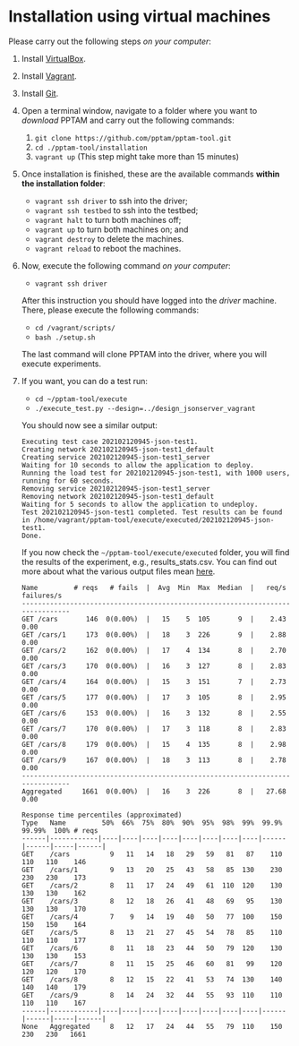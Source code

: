 # Installation using virtual machines

Please carry out the following steps *on your computer*:

1.  Install [VirtualBox](https://www.virtualbox.org).
2.  Install [Vagrant](https://www.vagrantup.com).
3.  Install [Git](https://git-scm.com/downloads).
4.  Open a terminal window, navigate to a folder where you want to *download* PPTAM and carry out the following commands:

    1.  `git clone https://github.com/pptam/pptam-tool.git`
    2.  `cd ./pptam-tool/installation`
    3.  `vagrant up` (This step might take more than 15 minutes)
    
5.  Once installation is finished, these are the available commands **within the installation folder**:

    - `vagrant ssh driver` to ssh into the driver;
    - `vagrant ssh testbed` to ssh into the testbed;
    - `vagrant halt` to turn both machines off;
    - `vagrant up` to turn both machines on; and
    - `vagrant destroy` to delete the machines.
    - `vagrant reload` to reboot the machines.

6.  Now, execute the following command *on your computer*:

    - `vagrant ssh driver`

    After this instruction you should have logged into the *driver* machine. There, please execute the following commands:

    - `cd /vagrant/scripts/`
    - `bash ./setup.sh` 

    The last command will clone PPTAM into the driver, where you will execute experiments. 

7.  If you want, you can do a test run:

    - `cd ~/pptam-tool/execute`
    - `./execute_test.py --design=../design_jsonserver_vagrant`

    You should now see a similar output:

    ```
    Executing test case 202102120945-json-test1.
    Creating network 202102120945-json-test1_default
    Creating service 202102120945-json-test1_server
    Waiting for 10 seconds to allow the application to deploy.
    Running the load test for 202102120945-json-test1, with 1000 users, running for 60 seconds.
    Removing service 202102120945-json-test1_server
    Removing network 202102120945-json-test1_default
    Waiting for 5 seconds to allow the application to undeploy.
    Test 202102120945-json-test1 completed. Test results can be found in /home/vagrant/pptam-tool/execute/executed/202102120945-json-test1.
    Done.
    ```

    If you now check the `~/pptam-tool/execute/executed` folder, you will find the results of the experiment, e.g., results_stats.csv. You can find out more about what the various output files mean [here](./How_to_use.md).
    ```
    Name         # reqs   # fails  |  Avg  Min  Max  Median  |   req/s failures/s
    -------------------------------------------------------------------------------
    GET /cars       146  0(0.00%)  |   15    5  105       9  |    2.43    0.00
    GET /cars/1     173  0(0.00%)  |   18    3  226       9  |    2.88    0.00
    GET /cars/2     162  0(0.00%)  |   17    4  134       8  |    2.70    0.00
    GET /cars/3     170  0(0.00%)  |   16    3  127       8  |    2.83    0.00
    GET /cars/4     164  0(0.00%)  |   15    3  151       7  |    2.73    0.00
    GET /cars/5     177  0(0.00%)  |   17    3  105       8  |    2.95    0.00
    GET /cars/6     153  0(0.00%)  |   16    3  132       8  |    2.55    0.00
    GET /cars/7     170  0(0.00%)  |   17    3  118       8  |    2.83    0.00
    GET /cars/8     179  0(0.00%)  |   15    4  135       8  |    2.98    0.00
    GET /cars/9     167  0(0.00%)  |   18    3  113       8  |    2.78    0.00
    -------------------------------------------------------------------------------
    Aggregated     1661  0(0.00%)  |   16    3  226       8  |   27.68    0.00

    Response time percentiles (approximated)
    Type   Name         50%  66%  75%  80%  90%  95%  98%  99%  99.9% 99.99%  100% # reqs
    ------|------------|----|----|----|----|----|----|----|----|------|------|-----|------|
    GET    /cars          9   11   14   18   29   59   81   87    110    110   110    146
    GET    /cars/1        9   13   20   25   43   58   85  130    230    230   230    173
    GET    /cars/2        8   11   17   24   49   61  110  120    130    130   130    162
    GET    /cars/3        8   12   18   26   41   48   69   95    130    130   130    170
    GET    /cars/4        7    9   14   19   40   50   77  100    150    150   150    164
    GET    /cars/5        8   13   21   27   45   54   78   85    110    110   110    177
    GET    /cars/6        8   11   18   23   44   50   79  120    130    130   130    153
    GET    /cars/7        8   11   15   25   46   60   81   99    120    120   120    170
    GET    /cars/8        8   12   15   22   41   53   74  130    140    140   140    179
    GET    /cars/9        8   14   24   32   44   55   93  110    110    110   110    167
    ------|------------|----|----|----|----|----|----|----|----|------|------|-----|------|
    None   Aggregated     8   12   17   24   44   55   79  110    150    230   230   1661
    ```